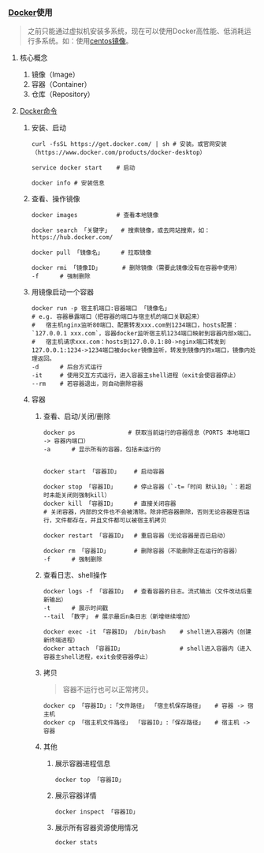 ### [Docker](https://github.com/docker/docker-ce)使用
>之前只能通过虚拟机安装多系统，现在可以使用Docker高性能、低消耗运行多系统。如：使用[centos镜像](https://hub.docker.com/search?q=centos&type=image)。

1. 核心概念

    1. 镜像（Image）
    2. 容器（Container）
    3. 仓库（Repository）
2. [Docker命令](https://docs.docker.com/reference)

    1. 安装、启动

        ```shell
        curl -fsSL https://get.docker.com/ | sh # 安装。或官网安装（https://www.docker.com/products/docker-desktop）

        service docker start    # 启动

        docker info # 安装信息
        ```
    2. 查看、操作镜像

        ```shell
        docker images           # 查看本地镜像

        docker search 「关键字」   # 搜索镜像，或去网站搜索，如：https://hub.docker.com/

        docker pull 「镜像名」     # 拉取镜像

        docker rmi 「镜像ID」      # 删除镜像（需要此镜像没有在容器中使用）
        -f      # 强制删除
        ```
    3. 用镜像启动一个容器

        ```shell
        docker run -p 宿主机端口:容器端口 「镜像名」
        # e.g. 容器暴露端口（把容器的端口与宿主机的端口关联起来）
        #   宿主机nginx监听80端口、配置转发xxx.com到1234端口，hosts配置：`127.0.0.1 xxx.com`，容器docker监听宿主机1234端口映射到容器内部x端口。
        #   宿主机请求xxx.com：hosts到127.0.0.1:80->nginx端口转发到127.0.0.1:1234->1234端口被docker镜像监听，转发到镜像内的x端口，镜像内处理返回。
        -d      # 后台方式运行
        -it     # 使用交互方式运行，进入容器主shell进程（exit会使容器停止）
        --rm    # 若容器退出，则自动删除容器
        ```
    4. 容器

        1. 查看、启动/关闭/删除

            ```shell
            docker ps               # 获取当前运行的容器信息（PORTS 本地端口 -> 容器内端口）
            -a      # 显示所有的容器，包括未运行的


            docker start 「容器ID」    # 启动容器

            docker stop 「容器ID」     # 停止容器（`-t=「时间 默认10」`：若超时未能关闭则强制kill）
            docker kill 「容器ID」     # 直接关闭容器
            # 关闭容器，内部的文件也不会被清除。除非把容器删除，否则无论容器是否运行，文件都存在，并且文件都可以被宿主机拷贝

            docker restart 「容器ID」  # 重启容器（无论容器是否已启动）

            docker rm 「容器ID」       # 删除容器（不能删除正在运行的容器）
            -f      # 强制删除
            ```
        2. 查看日志、shell操作

            ```shell
            docker logs -f 「容器ID」  # 查看容器的日志。流式输出（文件改动后重新输出）
            -t      # 展示时间戳
            --tail 「数字」 # 展示最后n条日志（新增继续增加）

            docker exec -it 「容器ID」 /bin/bash    # shell进入容器内（创建新终端进程）
            docker attach 「容器ID」                # shell进入容器内（进入容器主shell进程，exit会使容器停止）
            ```
        3. 拷贝

            >容器不运行也可以正常拷贝。

            ```shell
            docker cp 「容器ID」:「文件路径」 「宿主机保存路径」   # 容器 -> 宿主机
            docker cp 「宿主机文件路径」 「容器ID」:「保存路径」   # 宿主机 -> 容器
            ```
        4. 其他

            1. 展示容器进程信息

                ```shell
                docker top 「容器ID」
                ```
            2. 展示容器详情

                ```shell
                docker inspect 「容器ID」
                ```
            3. 展示所有容器资源使用情况

                ```shell
                docker stats
                ```
